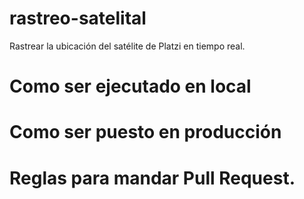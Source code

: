 # rastreo-satelital
Rastrear la ubicación del satélite de Platzi en tiempo real.

# Como ser ejecutado en local
# Como ser puesto en producción
# Reglas para mandar Pull Request.